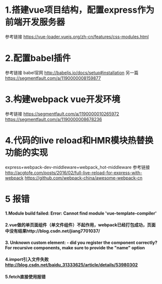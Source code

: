 1.搭建vue项目结构，配置express作为前端开发服务器
==============================
参考链接 https://vue-loader.vuejs.org/zh-cn/features/css-modules.html


2.配置babel插件
===========
参考链接
babel官网 http://babeljs.io/docs/setup#installation
另一篇 https://segmentfault.com/a/1190000008159877

# 3.构建webpack vue开发环境

参考链接
https://segmentfault.com/a/1190000010265972
https://segmentfault.com/a/1190000008678236


# 4.代码的live reload和HMR模块热替换功能的实现

express+webpack-dev-middleware+webpack_hot-middleware
参考链接
 http://acgtofe.com/posts/2016/02/full-live-reload-for-express-with-webpack
 https://github.com/webpack-china/awesome-webpack-cn

# 5 报错
#### 1.Module build failed: Error: Cannot find module 'vue-template-compiler'
#### 2.vue做的单页面组件（单文件组件）不起作用，webpack已经打包成功，页面中没有结果http://blog.csdn.net/jiang7701037/
#### 3. Unknown custom element: <router-view> - did you register the component correctly? For recursive components, make sure to provide the "name" option
#### 4.import引入文件失败 http://blog.csdn.net/baidu_31333625/article/details/53980302
#### 5.fetch直接使用报错